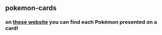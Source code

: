 ## pokemon-cards

### on [these website](https://blumix77.github.io/pokemon-cards/) you can find each Pokémon presented on a card!

